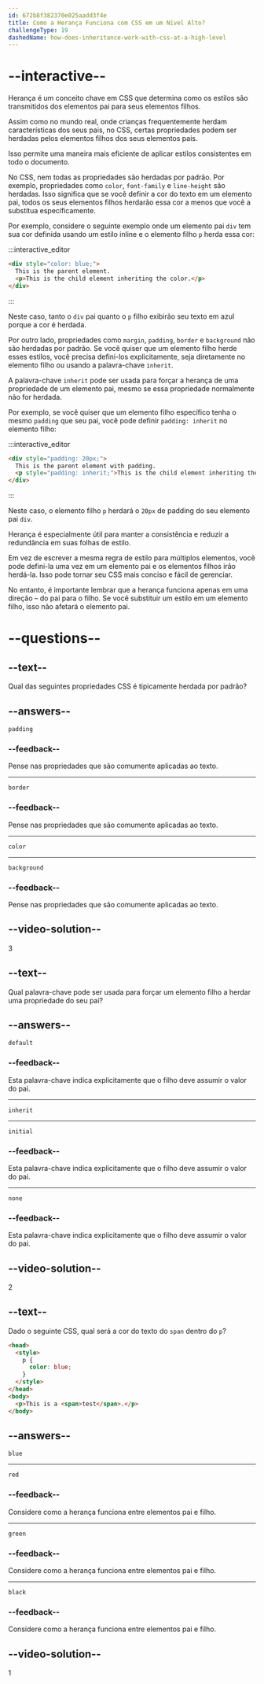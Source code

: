 ```yaml
---
id: 672b8f382370e025aadd3f4e
title: Como a Herança Funciona com CSS em um Nível Alto?
challengeType: 19
dashedName: how-does-inheritance-work-with-css-at-a-high-level
---
```


# --interactive--

Herança é um conceito chave em CSS que determina como os estilos são transmitidos dos elementos pai para seus elementos filhos.

Assim como no mundo real, onde crianças frequentemente herdam características dos seus pais, no CSS, certas propriedades podem ser herdadas pelos elementos filhos dos seus elementos pais.

Isso permite uma maneira mais eficiente de aplicar estilos consistentes em todo o documento.

No CSS, nem todas as propriedades são herdadas por padrão. Por exemplo, propriedades como `color`, `font-family` e `line-height` são herdadas. Isso significa que se você definir a cor do texto em um elemento pai, todos os seus elementos filhos herdarão essa cor a menos que você a substitua especificamente.

Por exemplo, considere o seguinte exemplo onde um elemento pai `div` tem sua cor definida usando um estilo inline e o elemento filho `p` herda essa cor:

:::interactive_editor

```html
<div style="color: blue;">
  This is the parent element.
  <p>This is the child element inheriting the color.</p>
</div>
```

:::

Neste caso, tanto o `div` pai quanto o `p` filho exibirão seu texto em azul porque a cor é herdada.

Por outro lado, propriedades como `margin`, `padding`, `border` e `background` não são herdadas por padrão. Se você quiser que um elemento filho herde esses estilos, você precisa defini-los explicitamente, seja diretamente no elemento filho ou usando a palavra-chave `inherit`.

A palavra-chave `inherit` pode ser usada para forçar a herança de uma propriedade de um elemento pai, mesmo se essa propriedade normalmente não for herdada.

Por exemplo, se você quiser que um elemento filho específico tenha o mesmo `padding` que seu pai, você pode definir `padding: inherit` no elemento filho:

:::interactive_editor

```html
<div style="padding: 20px;">
  This is the parent element with padding.
  <p style="padding: inherit;">This is the child element inheriting the padding.</p>
</div>
```

:::

Neste caso, o elemento filho `p` herdará o `20px` de padding do seu elemento pai `div`.

Herança é especialmente útil para manter a consistência e reduzir a redundância em suas folhas de estilo.

Em vez de escrever a mesma regra de estilo para múltiplos elementos, você pode defini-la uma vez em um elemento pai e os elementos filhos irão herdá-la. Isso pode tornar seu CSS mais conciso e fácil de gerenciar.

No entanto, é importante lembrar que a herança funciona apenas em uma direção – do pai para o filho. Se você substituir um estilo em um elemento filho, isso não afetará o elemento pai.

# --questions--

## --text--

Qual das seguintes propriedades CSS é tipicamente herdada por padrão?

## --answers--

`padding`

### --feedback--

Pense nas propriedades que são comumente aplicadas ao texto.

---

`border`

### --feedback--

Pense nas propriedades que são comumente aplicadas ao texto.

---

`color`

---

`background`

### --feedback--

Pense nas propriedades que são comumente aplicadas ao texto.

## --video-solution--

3

## --text--

Qual palavra-chave pode ser usada para forçar um elemento filho a herdar uma propriedade do seu pai?

## --answers--

`default`

### --feedback--

Esta palavra-chave indica explicitamente que o filho deve assumir o valor do pai.

---

`inherit`

---

`initial`

### --feedback--

Esta palavra-chave indica explicitamente que o filho deve assumir o valor do pai.

---

`none`

### --feedback--

Esta palavra-chave indica explicitamente que o filho deve assumir o valor do pai.

## --video-solution--

2

## --text--

Dado o seguinte CSS, qual será a cor do texto do `span` dentro do `p`?

```html
<head>
  <style>
    p {
      color: blue;
    }
  </style>
</head>
<body>
  <p>This is a <span>test</span>.</p>
</body>
```

## --answers--

`blue`

---

`red`

### --feedback--

Considere como a herança funciona entre elementos pai e filho.

---

`green`

### --feedback--

Considere como a herança funciona entre elementos pai e filho.

---

`black`

### --feedback--

Considere como a herança funciona entre elementos pai e filho.

## --video-solution--

1

